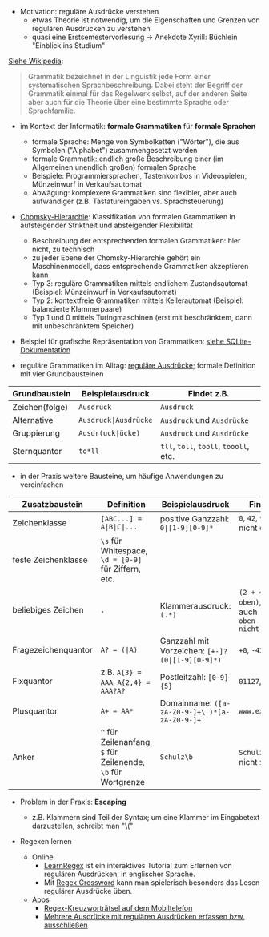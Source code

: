 - Motivation: reguläre Ausdrücke verstehen
    - etwas Theorie ist notwendig, um die Eigenschaften und Grenzen von regulären Ausdrücken zu verstehen
    - quasi eine Erstsemestervorlesung -> Anekdote Xyrill: Büchlein "Einblick ins Studium"

[Siehe Wikipedia](https://de.wikipedia.org/wiki/Grammatik ):

> Grammatik bezeichnet in der Linguistik jede Form einer systematischen Sprachbeschreibung. Dabei steht der Begriff der Grammatik einmal für das Regelwerk selbst, auf der anderen Seite aber auch für die Theorie über eine bestimmte Sprache oder Sprachfamilie.

- im Kontext der Informatik: **formale Grammatiken** für **formale Sprachen**
    - formale Sprache: Menge von Symbolketten ("Wörter"), die aus Symbolen ("Alphabet") zusammengesetzt werden
    - formale Grammatik: endlich große Beschreibung einer (im Allgemeinen unendlich großen) formalen Sprache
    - Beispiele: Programmiersprachen, Tastenkombos in Videospielen, Münzeinwurf in Verkaufsautomat
    - Abwägung: komplexere Grammatiken sind flexibler, aber auch aufwändiger (z.B. Tastatureingaben vs. Sprachsteuerung)

- [Chomsky-Hierarchie](https://de.wikipedia.org/wiki/Chomsky-Hierarchie#%C3%9Cbersicht ): Klassifikation von formalen Grammatiken in aufsteigender Striktheit und absteigender Flexibilität
    - Beschreibung der entsprechenden formalen Grammatiken: hier nicht, zu technisch
    - zu jeder Ebene der Chomsky-Hierarchie gehört ein Maschinenmodell, dass entsprechende Grammatiken akzeptieren kann
    - Typ 3: reguläre Grammatiken mittels endlichem Zustandsautomat (Beispiel: Münzeinwurf in Verkaufsautomat)
    - Typ 2: kontextfreie Grammatiken mittels Kellerautomat (Beispiel: balancierte Klammerpaare)
    - Typ 1 und 0 mittels Turingmaschinen (erst mit beschränktem, dann mit unbeschränktem Speicher)

- Beispiel für grafische Repräsentation von Grammatiken: [siehe SQLite-Dokumentation](https://sqlite.org/lang_select.html )

- reguläre Grammatiken im Alltag: [reguläre Ausdrücke](https://de.wikipedia.org/wiki/Regul%C3%A4rer_Ausdruck ); formale Definition mit vier Grundbausteinen

| Grundbaustein  | Beispielausdruck | Findet z.B. |
| -------------- | ---------------- | ----------- |
| Zeichen(folge) | `Ausdruck` | `Ausdruck` |
| Alternative | `Ausdruck\|Ausdrücke` | `Ausdruck` und `Ausdrücke` |
| Gruppierung | `Ausdr(uck\|ücke)` | `Ausdruck` und `Ausdrücke` |
| Sternquantor | `to*ll` | `tll`, `toll`, `tooll`, `toooll`, etc. |

- in der Praxis weitere Bausteine, um häufige Anwendungen zu vereinfachen

| Zusatzbaustein | Definition | Beispielausdruck | Findet z.B. |
| --- | --- | --- | --- |
| Zeichenklasse | `[ABC...] = A\|B\|C\|...` | positive Ganzzahl: `0\|[1-9][0-9]*` | `0`, `42`, `900`, aber nicht `0815` |
| feste Zeichenklasse | `\s` für Whitespace, `\d = [0-9]` für Ziffern, etc. | |
| beliebiges Zeichen | `.` | Klammerausdruck: `(.*)` | `(2 + 4)`, `(siehe oben)`, aber auch `(siehe oben (oder nicht)` |
| Fragezeichenquantor | `A? = (\|A)` | Ganzzahl mit Vorzeichen: `[+-]?(0\|[1-9][0-9]*)` | `+0`, `-42`, `23` |
| Fixquantor | z.B. `A{3} = AAA`, `A{2,4} = AAA?A?` | Postleitzahl: `[0-9]{5}` | `01127`, `50616` |
| Plusquantor | `A+ = AA*` | Domainname: `([a-zA-Z0-9-]+\.)*[a-zA-Z0-9-]+` | `www.example.com` |
| Anker | `^` für Zeilenanfang, `$` für Zeilenende, `\b` für Wortgrenze | `Schulz\b` | `Schulz`, aber nicht `Schulze` |

- Problem in der Praxis: **Escaping**
    - z.B. Klammern sind Teil der Syntax; um eine Klammer im Eingabetext darzustellen, schreibt man "\\("

- Regexen lernen
    - Online
        - [LearnRegex](https://regexlearn.com/learn/regex101 ) ist ein interaktives Tutorial zum Erlernen von regulären Ausdrücken, in englischer Sprache.
        - Mit [Regex Crossword](https://regexcrossword.com ) kann man spielerisch besonders das Lesen regulärer Ausdrücke üben.
    - Apps
        - [Regex-Kreuzworträtsel auf dem Mobiltelefon](https://f-droid.org/en/packages/de.chagemann.regexcrossword/ )
        - [Mehrere Ausdrücke mit regulären Ausdrücken erfassen bzw. ausschließen](https://f-droid.org/en/packages/com.phikal.regex/ )

